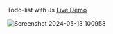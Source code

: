 Todo-list with Js [Live Demo](https://davit2605.github.io/Todo-list/)

 ![Screenshot 2024-05-13 100958](https://github.com/Davit2605/Todo-list/assets/125227660/44d37769-a6e8-45db-a540-2b53d95511f3)
